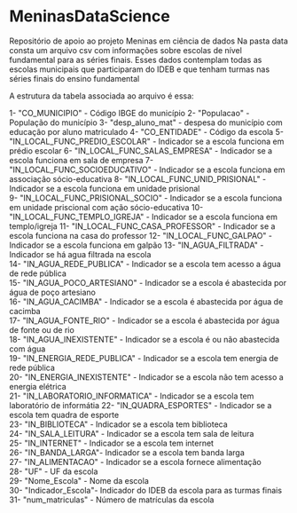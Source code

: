 # MeninasDataScience

Repositório de apoio ao projeto Meninas em ciência de dados
Na pasta data consta um arquivo csv com informações sobre escolas de nível fundamental para as séries finais. Esses dados contemplam todas as escolas municipais que participaram do IDEB e que tenham turmas nas séries finais do ensino fundamental

A estrutura da tabela associada ao arquivo é essa:

 1-  "CO_MUNICIPIO" - Código IBGE do município
 2-  "Populacao" - População do município
 3-  "desp_aluno_mat" - despesa do município com educação por aluno matriculado 
 4-  "CO_ENTIDADE" - Código da escola
 5-  "IN_LOCAL_FUNC_PREDIO_ESCOLAR" - Indicador se a escola funciona em prédio escolar 
 6- "IN_LOCAL_FUNC_SALAS_EMPRESA"  - Indicador se a escola funciona em sala de empresa
 7-  "IN_LOCAL_FUNC_SOCIOEDUCATIVO"  - Indicador se a escola funciona em associação sócio-educativa
 8- "IN_LOCAL_FUNC_UNID_PRISIONAL" - Indicador se a escola funciona em unidade prisional  
 9- "IN_LOCAL_FUNC_PRISIONAL_SOCIO" - Indicador se a escola funciona em unidade priscional com ação sócio-educativa
10- "IN_LOCAL_FUNC_TEMPLO_IGREJA"   - Indicador se a escola funciona em templo/igreja 
11- "IN_LOCAL_FUNC_CASA_PROFESSOR"  - Indicador se a escola funciona na casa do professor 
12-  "IN_LOCAL_FUNC_GALPAO"         - Indicador se a escola funciona em galpão
13- "IN_AGUA_FILTRADA"  - Indicador se há agua filtrada na escola            
14- "IN_AGUA_REDE_PUBLICA" - Indicador se a escola tem acesso a água de rede pública         
15- "IN_AGUA_POCO_ARTESIANO" - Indicador se a escola é abastecida por água de poço artesiano      
16- "IN_AGUA_CACIMBA" - Indicador se a escola é abastecida por água de cacimba              
17- "IN_AGUA_FONTE_RIO" - Indicador se a escola é abastecida por água de fonte ou de rio              
18- "IN_AGUA_INEXISTENTE" - Indicador se a escola é ou não abastecida com água         
19- "IN_ENERGIA_REDE_PUBLICA" - Indicador se a escola tem energia de rede pública       
20- "IN_ENERGIA_INEXISTENTE" - Indicador se a escola não tem acesso a energia elétrica       
21- "IN_LABORATORIO_INFORMATICA" - Indicador se a escola tem laboratório de informátia
22- "IN_QUADRA_ESPORTES" - Indicador se a escola tem quadra de esporte           
23- "IN_BIBLIOTECA" - Indicador se a escola tem biblioteca                
24- "IN_SALA_LEITURA" - Indicador se a escola tem sala de leitura              
25- "IN_INTERNET" - Indicador se a escola tem internet                  
26- "IN_BANDA_LARGA"- Indicador se a escola tem banda larga                
27- "IN_ALIMENTACAO" - Indicador se a escola fornece alimentação              
28- "UF" - UF da escola                           
29- "Nome_Escola" - Nome da escola                  
30- "Indicador_Escola"- Indicador do IDEB da escola para as turmas finais             
31- "num_matriculas" - Número de matrículas da escola
